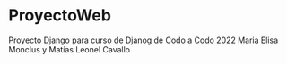 # ProyectoWeb
Proyecto Django para curso de Djanog de Codo a Codo 2022
Maria Elisa Monclus y Matías Leonel Cavallo
